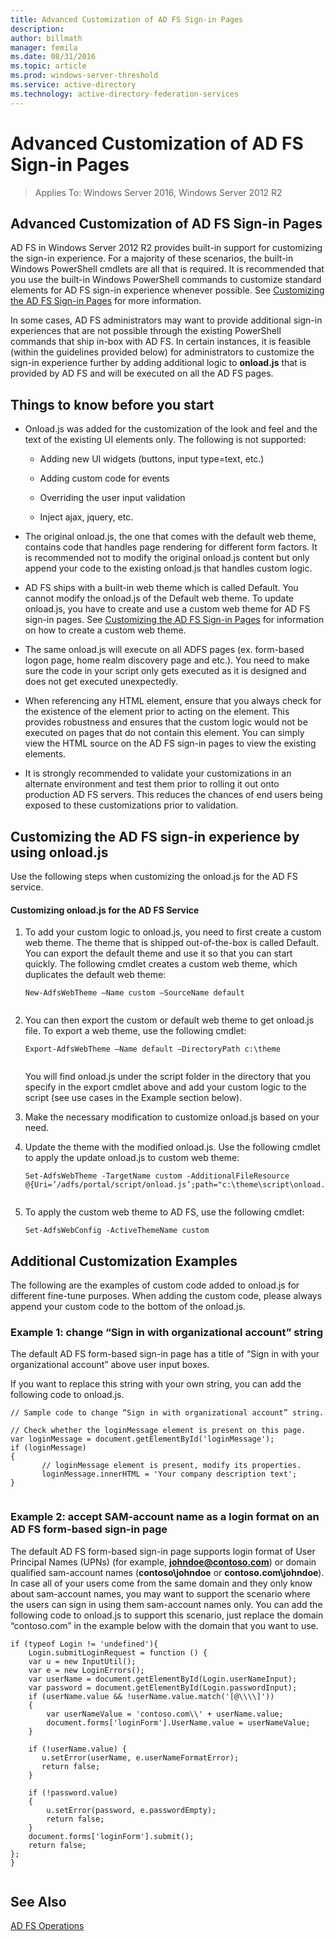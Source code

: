 ```yaml
---
title: Advanced Customization of AD FS Sign-in Pages
description:
author: billmath
manager: femila
ms.date: 08/31/2016
ms.topic: article
ms.prod: windows-server-threshold
ms.service: active-directory
ms.technology: active-directory-federation-services
---
```




# Advanced Customization of AD FS Sign-in Pages

>Applies To: Windows Server 2016, Windows Server 2012 R2
  
## Advanced Customization of AD FS Sign\-in Pages  
AD FS in Windows Server 2012 R2 provides built\-in support for customizing the sign\-in experience. For a majority of these scenarios, the built\-in Windows PowerShell cmdlets are all that is required.  It is recommended that you use the built\-in Windows PowerShell commands to customize standard elements for AD FS sign\-in experience whenever possible.  See [Customizing the AD FS Sign\-in Pages](http://technet.microsoft.com/library/dn280950.aspx) for more information.  
  
In some cases, AD FS administrators may want to provide additional sign\-in experiences that are not possible through the existing PowerShell commands that ship in\-box with AD FS. In certain instances, it is feasible \(within the guidelines provided below\) for administrators to customize the sign\-in experience further by adding additional logic to **onload.js** that is provided by AD FS and will be executed on all the AD FS pages.  
  
## Things to know before you start  
  
-   Onload.js was added for the customization of the look and feel and the text of the existing UI elements only.  The following is not supported:  
  
    -   Adding new UI widgets \(buttons, input type\=text, etc.\)  
  
    -   Adding custom code for events  
  
    -   Overriding the user input validation  
  
    -   Inject ajax, jquery, etc.  
  
-   The original onload.js, the one that comes with the default web theme, contains code that handles page rendering for different form factors. It is recommended not to modify the original onload.js content but only append your code to the existing onload.js that handles custom logic.  
  
-   AD FS ships with a built\-in web theme which is called Default. You cannot modify the onload.js of the Default web theme. To update onload.js, you have to create and use a custom web theme for AD FS sign\-in pages.  See [Customizing the AD FS Sign\-in Pages](http://technet.microsoft.com/library/dn280950.aspx) for information on how to create a custom web theme.  
  
-   The same onload.js will execute on all ADFS pages \(ex. form\-based logon page, home realm discovery page and etc.\). You need to make sure the code in your script only gets executed as it is designed and does not get executed unexpectedly.  
  
-   When referencing any HTML element, ensure that you always check for the existence of the element prior to acting on the element. This provides robustness and ensures that the custom logic would not be executed on pages that do not contain this element. You can simply view the HTML source on the AD FS sign\-in pages to view the existing elements.  
  
-   It is strongly recommended to validate your customizations in an alternate environment and test them prior to rolling it out onto production AD FS servers. This reduces the chances of end users being exposed to these customizations prior to validation.  
  
## Customizing the AD FS sign\-in experience by using onload.js  
Use the following steps when customizing the onload.js for the AD FS service.  
  
#### Customizing onload.js for the AD FS Service  
  
1.  To add your custom logic to onload.js, you need to first create a custom web theme. The theme that is shipped out\-of\-the\-box is called Default. You can export the default theme and use it so that you can start quickly. The following cmdlet creates a custom web theme, which duplicates the default web theme:  
  
    ```  
    New-AdfsWebTheme –Name custom –SourceName default  
  
    ```  
  
2.  You can then export the custom or default web theme to get onload.js file. To export a web theme, use the following cmdlet:  
  
    ```  
    Export-AdfsWebTheme –Name default –DirectoryPath c:\theme  
  
    ```  
  
    You will find onload.js under the script folder in the directory that you specify in the export cmdlet above and add your custom logic to the script \(see use cases in the Example section below\).  
  
3.  Make the necessary modification to customize onload.js based on your need.  
  
4.  Update the theme with the modified onload.js. Use the following cmdlet to apply the update onload.js to custom web theme:  
  
    ```  
    Set-AdfsWebTheme -TargetName custom -AdditionalFileResource @{Uri=’/adfs/portal/script/onload.js’;path="c:\theme\script\onload.js"}  
  
    ```  
  
5.  To apply the custom web theme to AD FS, use the following cmdlet:  
  
    ```  
    Set-AdfsWebConfig -ActiveThemeName custom  
    ```  
  
## Additional Customization Examples  
The following are the examples of custom code added to onload.js for different fine\-tune purposes. When adding the custom code, please always append your custom code to the bottom of the onload.js.  
  
### Example 1: change “Sign in with organizational account” string  
The default AD FS form\-based sign\-in page has a title of “Sign in with your organizational account” above user input boxes.  
  
If you want to replace this string with your own string, you can add the following code to onload.js.  
  
```  
// Sample code to change “Sign in with organizational account” string.  
  
// Check whether the loginMessage element is present on this page.  
var loginMessage = document.getElementById('loginMessage');  
if (loginMessage)  
{  
       // loginMessage element is present, modify its properties.  
       loginMessage.innerHTML = 'Your company description text';  
}  
  
```  
  
### Example 2: accept SAM\-account name as a login format on an AD FS form\-based sign\-in page  
The default AD FS form\-based sign\-in page supports login format of User Principal Names \(UPNs\) \(for example, **johndoe@contoso.com**\) or domain qualified sam\-account names \(**contoso\\johndoe** or **contoso.com\\johndoe**\). In case all of your users come from the same domain and they only know about sam\-account names, you may want to support the scenario where the users can sign in using them sam\-account names only. You can add the following code to onload.js to support this scenario, just replace the domain “contoso.com” in the example below with the domain that you want to use.  
  
```  
if (typeof Login != 'undefined'){  
    Login.submitLoginRequest = function () {   
    var u = new InputUtil();  
    var e = new LoginErrors();  
    var userName = document.getElementById(Login.userNameInput);  
    var password = document.getElementById(Login.passwordInput);  
    if (userName.value && !userName.value.match('[@\\\\]'))   
    {  
        var userNameValue = 'contoso.com\\' + userName.value;  
        document.forms['loginForm'].UserName.value = userNameValue;  
    }  
  
    if (!userName.value) {  
       u.setError(userName, e.userNameFormatError);  
       return false;  
    }  
  
    if (!password.value)   
    {  
        u.setError(password, e.passwordEmpty);  
        return false;  
    }  
    document.forms['loginForm'].submit();  
    return false;  
};  
}  
  
```  
  
## See Also  
[AD FS Operations](AD-FS-Operations.md)  
  

